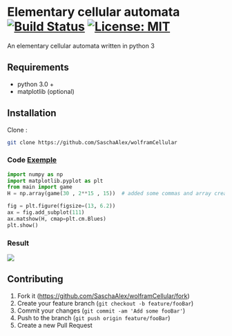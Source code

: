# Elementary cellular automata [![Build Status](https://travis-ci.org/SaschaAlex/wolframCellular.svg?branch=master)](https://travis-ci.org/SaschaAlex/Laplacian-Solver)  [![License: MIT](https://img.shields.io/badge/License-MIT-yellow.svg)](https://opensource.org/licenses/MIT)
An elementary cellular automata written in python 3


## Requirements
* python 3.0 + 
* matplotlib (optional)



## Installation


Clone :
```sh
git clone https://github.com/SaschaAlex/wolframCellular
```
### Code [Exemple](https://github.com/SaschaAlex/wolframCellular/blob/master/plot.py)
```python
import numpy as np
import matplotlib.pyplot as plt
from main import game
H = np.array(game(30 , 2**15 , 15))  # added some commas and array creation code

fig = plt.figure(figsize=(13, 6.2))
ax = fig.add_subplot(111)
ax.matshow(H, cmap=plt.cm.Blues)
plt.show()
```
###  Result

![](https://i.imgur.com/i5eJuYH.jpg)

## Contributing

1. Fork it (<https://github.com/SaschaAlex/wolframCellular/fork>)
2. Create your feature branch (`git checkout -b feature/fooBar`)
3. Commit your changes (`git commit -am 'Add some fooBar'`)
4. Push to the branch (`git push origin feature/fooBar`)
5. Create a new Pull Request